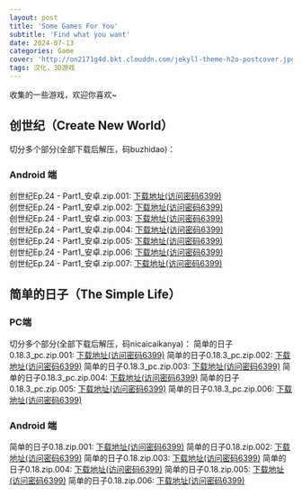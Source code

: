 ```yaml
---
layout: post
title: 'Some Games For You'
subtitle: 'Find what you want'
date: 2024-07-13
categories: Game
cover: 'http://on2171g4d.bkt.clouddn.com/jekyll-theme-h2o-postcover.jpg'
tags: 汉化，3D游戏
---
```


收集的一些游戏，欢迎你喜欢~

## 创世纪（Create New World）
切分多个部分(全部下载后解压，码buzhidao)：
### Android 端
创世纪Ep.24 - Part1_安卓.zip.001: [下载地址(访问密码6399)](https://anysources.github.io/_posts/2024-07-13-game.md)  
创世纪Ep.24 - Part1_安卓.zip.002: [下载地址(访问密码6399)](https://url67.ctfile.com/f/36174967-1334576822-a814f3?p=6399)  
创世纪Ep.24 - Part1_安卓.zip.003: [下载地址(访问密码6399)](https://url67.ctfile.com/f/36174967-1334576891-7db8a5?p=6399)  
创世纪Ep.24 - Part1_安卓.zip.004: [下载地址(访问密码6399)](https://url67.ctfile.com/f/36174967-1334576981-fa509a?p=6399)  
创世纪Ep.24 - Part1_安卓.zip.005: [下载地址(访问密码6399)](https://url67.ctfile.com/f/36174967-1334577062-512c3a?p=6399)  
创世纪Ep.24 - Part1_安卓.zip.006: [下载地址(访问密码6399)](https://url67.ctfile.com/f/36174967-1334577146-224423?p=6399)  
创世纪Ep.24 - Part1_安卓.zip.007: [下载地址(访问密码6399)](https://url67.ctfile.com/f/36174967-1334577188-42e228?p=6399)  

## 简单的日子（The Simple Life）
### PC端
切分多个部分(全部下载后解压，码nicaicaikanya)：
简单的日子0.18.3_pc.zip.001: [下载地址(访问密码6399)](https://url67.ctfile.com/f/36174967-1323555829-e931a7?p=6399)
简单的日子0.18.3_pc.zip.002: [下载地址(访问密码6399)](https://url67.ctfile.com/f/36174967-1323559732-dcb956?p=6399)
简单的日子0.18.3_pc.zip.003: [下载地址(访问密码6399)](https://url67.ctfile.com/f/36174967-1323560965-1f7e38?p=6399)
简单的日子0.18.3_pc.zip.004: [下载地址(访问密码6399)](https://url67.ctfile.com/f/36174967-1323561475-0d3cc9?p=6399)
简单的日子0.18.3_pc.zip.005: [下载地址(访问密码6399)](https://url67.ctfile.com/f/36174967-1323561943-cfee50?p=6399)
简单的日子0.18.3_pc.zip.006: [下载地址(访问密码6399)](https://url67.ctfile.com/f/36174967-1323562018-7e97c9?p=6399)
### Android 端
简单的日子0.18.zip.001: [下载地址(访问密码6399)](https://url67.ctfile.com/f/36174967-1323562915-6ecfa5?p=6399)
简单的日子0.18.zip.002: [下载地址(访问密码6399)](https://url67.ctfile.com/f/36174967-1323564031-e7260a?p=6399)
简单的日子0.18.zip.003: [下载地址(访问密码6399)](https://url67.ctfile.com/f/36174967-1323564325-309eb8?p=6399)
简单的日子0.18.zip.004: [下载地址(访问密码6399)](https://url67.ctfile.com/f/36174967-1323564586-8b4173?p=6399)
简单的日子0.18.zip.005: [下载地址(访问密码6399)](https://url67.ctfile.com/f/36174967-1323564856-a66b0b?p=6399)
简单的日子0.18.zip.006: [下载地址(访问密码6399)](https://url67.ctfile.com/f/36174967-1323565705-ae00ec?p=6399)




